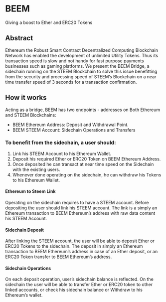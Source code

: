 # BEEM
Giving a boost to Ether and ERC20 Tokens

## Abstract
Ethereum the Robust Smart Contract Decentralized Computing Blockchain Network has enabled the development of unlimited Utility Tokens. Thus its transaction speed is slow and not handy for fast purpose payments businesses such as gaming platforms.
We present the BEEM Bridge, a sidechain running on the STEEM Blockchain to solve this issue benefitting from the security and processing speed of STEEM’s Blockchain on a near time transfer speed of 3 seconds for a transaction confirmation.

## How it works
Acting as a bridge, BEEM has two endpoints - addresses on Both Ethereum and STEEM Blockchains:
*	BEEM Ethereum Address: Deposit and Withdrawal Point.
*	BEEM STEEM Account: Sidechain Operations and Transfers

### To benefit from the sidechain, a user should:
1.	Link his STEEM Account to his Ethereum Wallet.
2.	Deposit his required Ether or ERC20 Token on BEEM Ethereum Address.
3.	Once deposited he can transact at near time speed on the Sidechain with the existing users.
4.	Whenever done operating on the sidechain, he can withdraw his Tokens to his Ethereum Wallet.

#### Ethereum to Steem Link
Operating on the sidechain requires to have a STEEM account. Before depositing the user should link his STEEM account. The link is a simply an Ethereum transaction to BEEM Ethereum’s address with raw data content his STEEM Account.

#### Sidechain Deposit
After linking the STEEM account, the user will be able to deposit Ether or ERC20 Tokens to the sidechain. The deposit in simply an Ethereum transaction to BEEM Ethereum’s address in case of an Ether deposit, or an ERC20 Token transfer to BEEM Ethereum’s address.

#### Sidechain Operations
On each deposit operation, user’s sidechain balance is reflected. On the sidechain the user will be able to transfer Ether or ERC20 token to other linked accounts, or check his sidechain balance or Withdraw to his Ethereum’s wallet.


